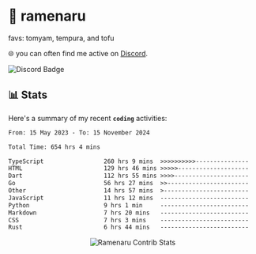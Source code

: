 # 🍜 ramenaru
favs: tomyam, tempura, and tofu

🌐 you can often find me active on [Discord](https://discordapp.com/users/503291004200157185).

![Discord Badge](https://dcbadge.vercel.app/api/shield/503291004200157185)

## 📊 Stats

Here's a summary of my recent **`coding`** activities:

<!--START_SECTION:waka-->

```txt
From: 15 May 2023 - To: 15 November 2024

Total Time: 654 hrs 4 mins

TypeScript                 260 hrs 9 mins  >>>>>>>>>>---------------   39.78 %
HTML                       129 hrs 46 mins >>>>>--------------------   19.84 %
Dart                       112 hrs 55 mins >>>>---------------------   17.26 %
Go                         56 hrs 27 mins  >>-----------------------   08.63 %
Other                      14 hrs 57 mins  >------------------------   02.29 %
JavaScript                 11 hrs 12 mins  -------------------------   01.71 %
Python                     9 hrs 1 min     -------------------------   01.38 %
Markdown                   7 hrs 20 mins   -------------------------   01.12 %
CSS                        7 hrs 3 mins    -------------------------   01.08 %
Rust                       6 hrs 44 mins   -------------------------   01.03 %
```

<!--END_SECTION:waka-->

<div style="text-align: center;">
   <img align="center" src="https://github-readme-streak-stats.herokuapp.com/?user=Ramenaru&theme=dark&card_width=520" alt="Ramenaru Contrib Stats" />
</div>

